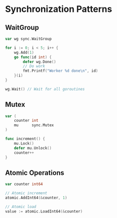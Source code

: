 # Synchronization Patterns

## WaitGroup
```go
var wg sync.WaitGroup

for i := 0; i < 5; i++ {
    wg.Add(1)
    go func(id int) {
        defer wg.Done()
        // Do work
        fmt.Printf("Worker %d done\n", id)
    }(i)
}

wg.Wait() // Wait for all goroutines
```

## Mutex
```go
var (
    counter int
    mu      sync.Mutex
)

func increment() {
    mu.Lock()
    defer mu.Unlock()
    counter++
}
```

## Atomic Operations
```go
var counter int64

// Atomic increment
atomic.AddInt64(&counter, 1)

// Atomic load
value := atomic.LoadInt64(&counter)
```